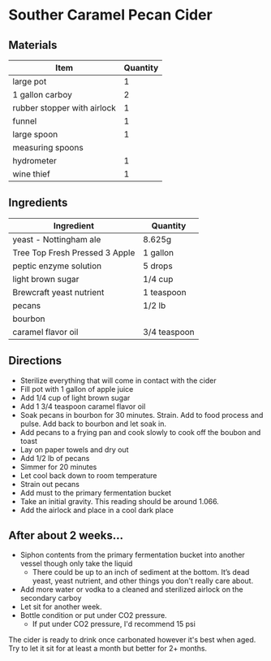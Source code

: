 # Souther Caramel Pecan Cider

## Materials

| Item | Quantity |
| ------------- | ----------- |
| large pot | 1 |
| 1 gallon carboy | 2 |
| rubber stopper with airlock | 1 |
| funnel | 1 |
| large spoon | 1 |
| measuring spoons | |
| hydrometer | 1 |
| wine thief | 1 |

## Ingredients

| Ingredient | Quantity |
| ------------- | ----------- |
| yeast - Nottingham ale | 8.625g |
| Tree Top Fresh Pressed 3 Apple | 1 gallon |
| peptic enzyme solution | 5 drops |
| light brown sugar | 1/4 cup |
| Brewcraft yeast nutrient | 1 teaspoon |
| pecans | 1/2 lb |
| bourbon ||
| caramel flavor oil | 3/4 teaspoon | 

## Directions

* Sterilize everything that will come in contact with the cider
* Fill pot with 1 gallon of apple juice
* Add 1/4 cup of light brown sugar
* Add 1 3/4 teaspoon caramel flavor oil
* Soak pecans in bourbon for 30 minutes. Strain. Add to food process and pulse. Add back to bourbon and let soak in.
* Add pecans to a frying pan and cook slowly to cook off the boubon and toast
* Lay on paper towels and dry out
* Add 1/2 lb of pecans
* Simmer for 20 minutes
* Let cool back down to room temperature
* Strain out pecans
* Add must to the primary fermentation bucket
* Take an initial gravity.  This reading should be around 1.066. 
* Add the airlock and place in a cool dark place

## After about 2 weeks...

* Siphon contents from the primary fermentation bucket into another vessel though only take the liquid
    * There could be up to an inch of sediment at the bottom.  It’s dead yeast, yeast nutrient, and other things you don't really care about.
* Add more water or vodka to a cleaned and sterilized airlock on the secondary carboy
* Let sit for another week.
* Bottle condition or put under CO2 pressure.
    * If put under CO2 pressure, I'd recommend 15 psi

The cider is ready to drink once carbonated however it's best when aged. Try to let it sit for at least a month but better for 2+ months.
